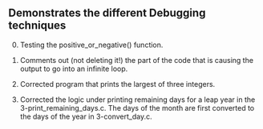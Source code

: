 ## Demonstrates the different Debugging techniques
0. Testing the positive_or_negative() function.

1. Comments out (not deleting it!) the part of the code that is causing the output to go into an infinite loop.

2. Corrected program that prints the largest of three integers.

3. Corrected the logic under printing remaining days for a leap year in the 3-print_remaining_days.c. The days of the month are first converted to the days of the year in 3-convert_day.c.
